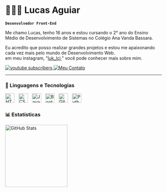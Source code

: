 # 👩🏻‍💻 Lucas Aguiar

**`Desenvolvedor Front-End`**

Me chamo Lucas, tenho 16 anos e estou  cursando o 2° ano do Ensino Médio  de Desenvolvimento de Sistemas no Colégio Ana Vanda Bassara.
<br>

 Eu acredito que posso realizar grandes projetos e estou me apaixonando cada vez mais pelo mundo de Desenvolvimento Web. <br> em meu instagram, "[luk_lcj ](https://www.instagram.com/luk_lcj/#)" você pode conhecer mais sobre mim.

<p align="left">
    <a href="https://www.instagram.com/luk_lcj/#">
        <img 
            alt="youtube subscribers" 
            title="segue lá 😜" 
            src="https://custom-icon-badges.demolab.com/badge/-Instagram-red?style=for-the-badge&logo=mention&logoColor=white"
        />
    </a>

<a href="https://wa.me/5542988346059">
        <img 
            alt="Meu Contato" 
            title="Vizualizações no YouTube" 
            src="https://custom-icon-badges.demolab.com/badge/-42--98834--6059-orange?style=for-the-badge&logo=phone&logoColor=white"
        />
    </a> 
 </p>

---

### 🤖 Linguagens e Tecnologias

<img 
    align="left" 
    alt="HTML"
    title="HTML" 
    width="30px" 
    style="padding-right: 10px;" 
    src="https://cdn.jsdelivr.net/gh/devicons/devicon@latest/icons/html5/html5-original.svg" 
/>
<img 
    align="left" 
    alt="CSS" 
    title="CSS"
    width="30px" 
    style="padding-right: 10px;" 
    src="https://cdn.jsdelivr.net/gh/devicons/devicon@latest/icons/css3/css3-original.svg" 
/>
<img 
    align="left" 
    alt="JavaScript" 
    title="JavaScript"
    width="30px" 
    style="padding-right: 10px;" 
    src="https://cdn.jsdelivr.net/gh/devicons/devicon@latest/icons/javascript/javascript-original.svg" 
/>

<img 
    align="left" 
    alt="Bootstrap"
    title="Bootstrap" 
    width="30px" 
    style="padding-right: 10px;" 
    src="https://cdn.jsdelivr.net/gh/devicons/devicon@latest/icons/bootstrap/bootstrap-original.svg" 
/>



<img 
    align="left" 
    alt="Git" 
    title="Git"
    width="30px" 
    style="padding-right: 10px;" 
    src="https://cdn.jsdelivr.net/gh/devicons/devicon@latest/icons/git/git-original.svg" 
/>
<img 
    align="left" 
    alt="Python" 
    title="Python"
    width="30px" 
    style="padding-right: 10px;" 
    src="https://cdn.jsdelivr.net/gh/devicons/devicon@latest/icons/python/python-original.svg" 
/>

<br/>
<br/>

### 📊 Estatísticas

<p>
  <img 
    align="left" 
    alt="GitHub Stats" 
    height="200" 
    style="padding-right: 10px;" 
    src="https://github-readme-stats.vercel.app/api?username=Lucasstack90&show_icons=true&theme=merko&include_all_commits=true&locale=pt-br" 
  />
</p>

